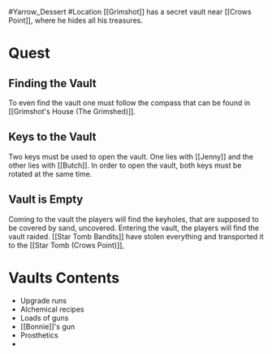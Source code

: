 #Yarrow_Dessert #Location 
[[Grimshot]] has a secret vault near [[Crows Point]], where he hides all his treasures.
# Quest
## Finding the Vault
To even find the vault one must follow the compass that can be found in [[Grimshot's House (The Grimshed)]].
## Keys to the Vault
Two keys must be used to open the vault. One lies with [[Jenny]] and the other lies with [[Butch]]. In order to open the vault, both keys must be rotated at the same time.
## Vault is Empty
Coming to the vault the players will find the keyholes, that are supposed to be covered by sand, uncovered. Entering the vault, the players will find the vault raided. [[Star Tomb Bandits]] have stolen everything and transported it to the [[Star Tomb (Crows Point)]],
# Vaults Contents
- Upgrade runs
- Alchemical recipes
- Loads of guns
- [[Bonnie]]'s gun
- Prosthetics
- 
